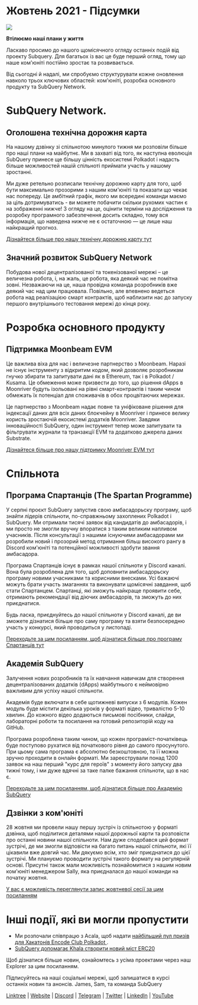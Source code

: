 # Жовтень 2021 - Підсумки

![](https://miro.medium.com/max/1400/1*Yf3LOc6onAZ-XRQLPyxAmQ.png)

**Втілюємо наші плани у життя**

Ласкаво просимо до нашого щомісячного огляду останніх подій від проекту Subquery. Для багатьох із вас це буде перший огляд, тому що наше ком'юніті постійно зростає та розвивається.

Від сьогодні й надалі, ми спробуємо структурувати кожне оновлення навколо трьох ключових областей: ком'юніті, розробка основного продукту та SubQuery Network.

# SubQuery Network.

## Оголошена технічна дорожня карта

На нашому дзвінку зі спільнотою минулого тижня ми розповіли більше про наші плани на майбутнє. Ми в захваті від того, як наступна еволюція SubQuery принесе ще більшу цінність екосистемі Polkadot і надасть більше можливостей нашій спільноті приймати участь у нашому зростанні.

Ми дуже ретельно розписали технічну дорожню карту для того, щоб бути максимально прозорими з нашим ком'юніті та показати що чекає нас попереду. Це амбітний графік, якого ми всередині команди маємо за ціль дотримуватись - ви можете побачити скільки рухомих частин є на зображенні нижче! З огляду на це, оцінити терміни на дослідження та розробку програмного забезпечення досить складно, тому вся інформація, що наведена нижче не є остаточною — це лише наш найкращий прогноз.

[Дізнайтеся більше про нашу технічну дорожню карту тут](https://subquery.medium.com/subquery-releases-technical-roadmap-2a3a383c49b)

## Значний розвиток SubQuery Network

Побудова нової децентралізованої та токенізованої мережі – це величезна робота, і, на жаль, це робота, яка деякий час не помітна зовні. Незважаючи на це, наша провідна команда розробників вже деякий час над цим працювала. Повільно, але впевнено ведеться робота над реалізацією смарт контрактів, щоб наблизити нас до запуску першого внутрішнього тестовання мережі до кінця року.

# Розробка основного продукту

## Підтримка Moonbeam EVM

Це важлива віха для нас і величезне партнерство з Moonbeam. Наразі не існує інструменту з відкритим кодом, який дозволяє розробникам гнучко збирати та запитувати дані як в Ethereum, так і в Polkadot / Kusama. Це обмеження може призвести до того, що рішення dApps в Moonriver будуть ізольовані на рівні смарт-контрактів і таким чином обмежать їх потенціал для споживачів в обох процвітаючих мережах.

Це партнерство з Moonbeam надає повне та уніфіковане рішення для індексації даних для всіх даних блокчейну в Moonriver і принесе велику користь зростаючій екосистемі додатків Moonriver. Завдяки інноваційності SubQuery, один інструмент тепер може запитувати та фільтрувати журнали та транзакції EVM та додатково джерела даних Substrate.

[Дізнайтеся більше про нашу підтримку Moonriver EVM тут](https://subquery.medium.com/subquery-adds-ethereum-virtual-machine-evm-functionality-in-integration-with-moonbeam-and-ddbcdf0fd8ff)

# Спільнота

## Програма Спартанців (The Spartan Programme)

У серпні проєкт SubQuery запустив свою амбасадорьску програму, щоб знайти лідерів спільноти, по-справжньому захоплених Polkadot і SubQuery. Ми отримали тисячі заявок від кандидатів до амбасадорів, і ми просто не змогли вручну впоратися з таким великим напливом учасників. Після консультації з нашими існуючими амбасадорами ми розробили новий і прозорий метод отримання більш високого рангу в Discord ком'юніті та потенційної можливості здобути звання амбасадора.

Програма Спартанцiв існує в рамках нашої спільноти у Discord каналі. Вона була розроблена для того, щоб доповнити амбасадорьску програму новими учасниками та корисними внесками. Усі бажаючі можуть брати участь змаганнях та виконувати щомісячні завдання, щоб стати Спартанцем. Спартанці, які зможуть найкраще проявити себе, отримають рекомендації від дiючих амбасадорів, та зможуть до них приєднатися.

Будь ласка, приєднуйтесь до нашої спільноти у Discord каналі, де ви зможете дізнатися більше про саму програму та взяти безпосередню участь у конкурсі, який проводиться у листопаді.

[Переходьте за цим посиланням, щоб дізнатися більше про програму Спартанцiв тут](https://subquery.medium.com/subquerys-new-spartan-programme-cf6c13653c6f)

## Академія SubQuery

Залучення нових розробників та їх навчання навичкам для створення децентралізованих додаткiв (dApps) майбутнього є неймовірно важливим для успіху нашої спільноти.

Академія буде включати в себе щотижневі випуски з 6 модулів. Кожен модуль буде містити декілька уроків у форматі відео, тривалістю 5-10 хвилин. До кожного відео додаються письмові посібники, слайди, лабораторні роботи та посилання на готовий репозиторій коду на GitHub.

Програма розроблена таким чином, що кожен програміст-початківець буде поступово рухатися від початкового рівня до самого просунутого. При цьому сама програма є абсолютно безкоштовною, та її можна зручно проходити в онлайн форматi. Ми зареєстрували понад 1200 заявок на наш перший "курс для героїв" з моменту його запуску два тижні тому, і ми дуже вдячні за таке палке бажання спільноти, що в нас є.

[Переходьте за цим посиланням, щоб дізнатися бiльше про Академію SubQuery](https://subquery.medium.com/subquery-launches-the-subquery-academy-9505dc66a01)

## Дзвінки з ком'юніті

28 жовтня ми провели нашу першу зустріч із спільнотою у форматі дзвінка, щоб поділитися деталями нашої дорожньої карти та розповісти про останні новини нашої спільноти. Нам дуже сподобався цей формат зустрічі, де ми змогли відповісти на багато питань нашої спільноти, які її цікавили вже довгий час. Ми дякуємо всім, хто зміг приєднатися до цієї зустрічі. Ми плануємо проводити зустрічі такого формату на регулярній основі. Присутні також мали можливість познайомитися з нашим новим ком'юніті менеджером Sally, яка приєдналася до нашої команди на початку жовтня.

[У вас є можливість переглянути запис жовтневої сесії за цим посиланням](https://www.crowdcast.io/e/subquery-sessions-october)

# Інші події, які ви могли пропустити

-   Ми розпочали співпрацю з Acala, щоб надати [ найбільший пул призів для Хакатонів Encode Club Polkadot ](https://medium.com/encode-club/polkadot-hack-challenges-7cfeba1a4c0e).
-   [SubQuery допомагає Khala створити новий міст ERC20](https://subquery.medium.com/subquery-helps-khala-build-their-new-erc20-chain-bridge-c3aa0e1e6a89)

Щоб дізнатися більше новин, ознайомтесь з усіма проектами через наш Explorer за цим посиланням.

Підписуйтесь на наші соціальні мережі, щоб залишатися в курсі останніх новин та анонсів. James, Sam, та команда SubQuery

[Linktree](https://linktr.ee/subquerynetwork)  |  [Website](https://subquery.network/)  |  [Discord](https://discord.com/invite/78zg8aBSMG)  |  [Telegram](https://t.me/subquerynetwork)  |  [Twitter](https://twitter.com/subquerynetwork)  |  [LinkedIn](https://www.linkedin.com/company/subquery)  |  [YouTube](https://www.youtube.com/channel/UCi1a6NUUjegcLHDFLr7CqLw)
